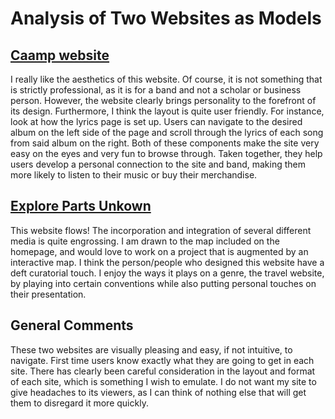 # Analysis of Two Websites as Models

## [Caamp website](https://caamptheband.com/)

I really like the aesthetics of this website. Of course, it is not something that is strictly professional, as it is for a band and not a scholar or business person. However, the website clearly brings personality to the forefront of its design. Furthermore, I think the layout is quite user friendly. For instance, look at how the lyrics page is set up. Users can navigate to the desired album on the left side of the page and scroll through the lyrics of each song from said album on the right. Both of these components make the site very easy on the eyes and very fun to browse through. Taken together, they help users develop a personal connection to the site and band, making them more likely to listen to their music or buy their merchandise. 

## [Explore Parts Unkown](https://explorepartsunknown.com/)

This website flows! The incorporation and integration of several different media is quite engrossing. I am drawn to the map included on the homepage, and would love to work on a project that is augmented by an interactive map. I think the person/people who designed this website have a deft curatorial touch. I enjoy the ways it plays on a genre, the travel website, by playing into certain conventions while also putting personal touches on their presentation. 

## General Comments

These two websites are visually pleasing and easy, if not intuitive, to navigate. First time users know exactly what they are going to get in each site. There has clearly been careful consideration in the layout and format of each site, which is something I wish to emulate. I do not want my site to give headaches to its viewers, as I can think of nothing else that will get them to disregard it more quickly. 
